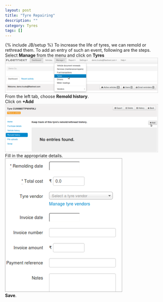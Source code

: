 ```yaml
---
layout: post
title: "Tyre Repairing"
description: ""
category: Tyres
tags: []
---
```

{% include JB/setup %}
To increase the life of tyres, we can remold or rethread them. To add an entry of such an event, following are the steps.
Select **Manage** from the menu and click on **Tyres**  
![Selecting 'tyres'](/assets/images/tb/tyres.png)  
From the left tab, choose **Remold history**.  
Click on **+Add**  
![Add remold history](/assets/images/tb/tyrerep_01.png)  
Fill in the appropriate details.  
![Add remold history](/assets/images/tb/tyrerep_02.png)  
**Save**.

